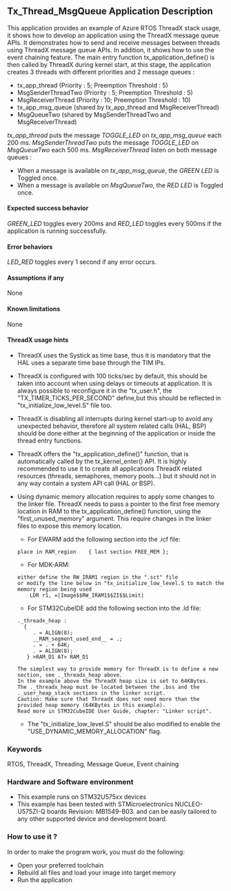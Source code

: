 
##  <b>Tx_Thread_MsgQueue Application Description</b>

This application provides an example of Azure RTOS ThreadX stack usage, it shows how to develop an application using the ThreadX message queue APIs.
It demonstrates how to send and receive messages between threads using ThreadX message queue APIs. In addition, it shows how to use the event chaining feature.
The main entry function tx_application_define() is then called by ThreadX during kernel start, at this stage, the application creates 3 threads with different 
priorities and 2 message queues :

  - tx_app_thread (Priority : 5; Preemption Threshold : 5)
  - MsgSenderThreadTwo (Priority : 5; Preemption Threshold : 5)
  - MsgReceiverThread (Priority : 10; Preemption Threshold : 10)
  - tx_app_msg_queue (shared by tx_app_thread and MsgReceiverThread)
  - MsgQueueTwo (shared by MsgSenderThreadTwo and MsgReceiverThread)

<i> tx_app_thread</i> puts the message <i>TOGGLE_LED</i> on <i>tx_app_msg_queue</i> each 200 ms.
<i>MsgSenderThreadTwo</i> puts the message <i>TOGGLE_LED</i> on <i>MsgQueueTwo</i> each 500 ms.
<i>MsgReceiverThread</i> listen on both message queues :

  - When a message is available on <i>tx_app_msg_queue</i>, the <i>GREEN LED</i> is Toggled once.
  - When a message is available on <i>MsgQueueTwo</i>, the <i>RED LED</i> is Toggled once.

####  <b>Expected success behavior</b>

<i>GREEN_LED</i> toggles every 200ms and <i>RED_LED</i> toggles every 500ms if the application is running successfully.

#### <b>Error behaviors</b>

<i>LED_RED</i> toggles every 1 second if any error occurs.

#### <b>Assumptions if any</b>
None

#### <b>Known limitations </b>
None

#### <b>ThreadX usage hints</b>

 - ThreadX uses the Systick as time base, thus it is mandatory that the HAL uses a separate time base through the TIM IPs.
 - ThreadX is configured with 100 ticks/sec by default, this should be taken into account when using delays or timeouts at application. It is always possible to reconfigure it in the "tx_user.h", the "TX_TIMER_TICKS_PER_SECOND" define,but this should be reflected in "tx_initialize_low_level.S" file too.
 - ThreadX is disabling all interrupts during kernel start-up to avoid any unexpected behavior, therefore all system related calls (HAL, BSP) should be done either at the beginning of the application or inside the thread entry functions.
 - ThreadX offers the "tx_application_define()" function, that is automatically called by the tx_kernel_enter() API.
   It is highly recommended to use it to create all applications ThreadX related resources (threads, semaphores, memory pools...)  but it should not in any way contain a system API call (HAL or BSP).
 - Using dynamic memory allocation requires to apply some changes to the linker file.
   ThreadX needs to pass a pointer to the first free memory location in RAM to the tx_application_define() function,
   using the "first_unused_memory" argument.
   This require changes in the linker files to expose this memory location.
    + For EWARM add the following section into the .icf file:
     ```
	 place in RAM_region    { last section FREE_MEM };
	 ```
    + For MDK-ARM:
	```
    either define the RW_IRAM1 region in the ".sct" file
    or modify the line below in "tx_initialize_low_level.S to match the memory region being used
        LDR r1, =|Image$$RW_IRAM1$$ZI$$Limit|
	```
    + For STM32CubeIDE add the following section into the .ld file:
	``` 
    ._threadx_heap :
      {
         . = ALIGN(8);
         __RAM_segment_used_end__ = .;
         . = . + 64K;
         . = ALIGN(8);
       } >RAM_D1 AT> RAM_D1
	``` 
	
       The simplest way to provide memory for ThreadX is to define a new section, see ._threadx_heap above.
       In the example above the ThreadX heap size is set to 64KBytes.
       The ._threadx_heap must be located between the .bss and the ._user_heap_stack sections in the linker script.	 
       Caution: Make sure that ThreadX does not need more than the provided heap memory (64KBytes in this example).	 
       Read more in STM32CubeIDE User Guide, chapter: "Linker script".
	  
    + The "tx_initialize_low_level.S" should be also modified to enable the "USE_DYNAMIC_MEMORY_ALLOCATION" flag.

### <b>Keywords</b>

RTOS, ThreadX, Threading, Message Queue, Event chaining

### <b>Hardware and Software environment</b>

  - This example runs on STM32U575xx devices
  - This example has been tested with STMicroelectronics NUCLEO-U575ZI-Q boards Revision: MB1549-B03.
    and can be easily tailored to any other supported device and development board.


###  <b>How to use it ?</b>

In order to make the program work, you must do the following:

 - Open your preferred toolchain
 - Rebuild all files and load your image into target memory
 - Run the application
 